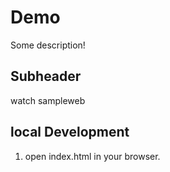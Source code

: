 # Demo

Some description!

## Subheader

watch sampleweb

## local Development

1. open index.html in your browser.